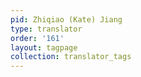 ```yaml
---
pid: Zhiqiao (Kate) Jiang
type: translator
order: '161'
layout: tagpage
collection: translator_tags
---
```

